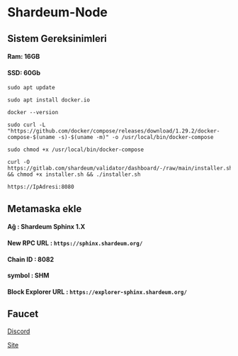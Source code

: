 # Shardeum-Node


## Sistem Gereksinimleri
#### Ram: 16GB
#### SSD: 60Gb




```
sudo apt update
```


```
sudo apt install docker.io
```
```
docker --version
```
```
sudo curl -L "https://github.com/docker/compose/releases/download/1.29.2/docker-compose-$(uname -s)-$(uname -m)" -o /usr/local/bin/docker-compose
```
```
sudo chmod +x /usr/local/bin/docker-compose
```
```
curl -O https://gitlab.com/shardeum/validator/dashboard/-/raw/main/installer.sh && chmod +x installer.sh && ./installer.sh
```
```
https://IpAdresi:8080
```

## Metamaska ekle
#### Ağ : Shardeum Sphinx 1.X
#### New RPC URL : ``` https://sphinx.shardeum.org/ ```
#### Chain ID : 8082
#### symbol : SHM
#### Block Explorer URL : ``` https://explorer-sphinx.shardeum.org/ ```


## Faucet

[Discord](https://discord.gg/shardeum)

[Site](https://faucet-sphinx.shardeum.org/)




